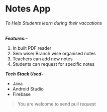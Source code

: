 # Notes App

###### To Help Students learn during their vaccations

***Features:-***
1. In built PDF reader
2. Sem wise/ Branch wise organised notes
3. Teachers can add new notes
4. Students can request for specific notes


***Tech Stack Used-***
- Java
- Android Studio
- Firebase

> You are welcome to send pull request
